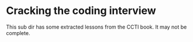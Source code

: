 # Cracking the coding interview

This sub dir has some extracted lessons from the CCTI book. It may not be complete.
